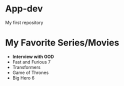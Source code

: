 # App-dev
My first repository
# My Favorite Series/Movies
- **Interview with GOD**
- Fast and Furious 7
- Transformers
- Game of Thrones
- Big Hero 6
